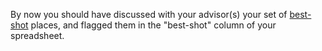 By now you should have discussed with your advisor(s) your set of [best-shot](https://github.com/ccarrollATjhuecon/JobMarket/tree/main/Steps/#best-shot) places, and flagged them in the "best-shot" column of your spreadsheet.
